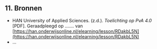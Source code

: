 ## 11. Bronnen

- HAN University of Applied Sciences. (z.d.). *Toelichting op PvA 4.0* [PDF]. Geraadpleegd op ....... van [https://han.onderwijsonline.nl/elearning/lesson/RDakbL5N](https://han.onderwijsonline.nl/elearning/lesson/RDakbL5N)
- ...
